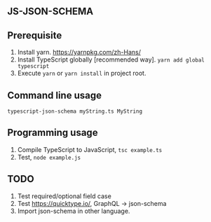 JS-JSON-SCHEMA
--------------

## Prerequisite

1. Install yarn. https://yarnpkg.com/zh-Hans/
1. Install TypeScript globally [recommended way]. `yarn add global typescript`
2. Execute `yarn` or `yarn install` in project root. 

## Command line usage

`typescript-json-schema myString.ts MyString`

## Programming usage

1. Compile TypeScript to JavaScript, `tsc example.ts`
2. Test, `node example.js`

## TODO

1. Test required/optional field case
2. Test https://quicktype.io/, GraphQL -> json-schema
3. Import json-schema in other language. 